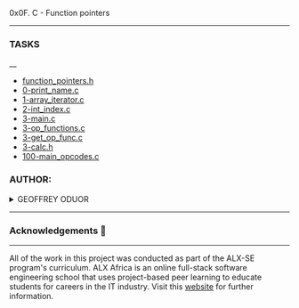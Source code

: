 0x0F. C - Function pointers

---

### TASKS
__

- [function_pointers.h](https://github.com/luckyhope1/alx-low_level_programming/0x0F-function_pointers/tree/main/function_pointers.h)
- [0-print_name.c](https://github.com/luckyhope1/alx-low_level_programming/0x0F-function_pointers/tree/main/0-print_name.c)
- [1-array_iterator.c](https://github.com/luckyhope1/alx-low_level_programming/0x0F-function_pointers/tree/main/1-array_iterator.c)
- [2-int_index.c](https://github.com/luckyhope1/alx-low_level_programming/0x0F-function_pointers/tree/main/2-int_index.c)
- [3-main.c](https://github.com/luckyhope1/alx-low_level_programming/0x0F-function_pointers/tree/main/main.c)
- [3-op_functions.c](https://github.com/luckyhope1/alx-low_level_programming/0x0F-function_pointers/tree/main/3-op_functions.c)
- [3-get_op_func.c](https://github.com/luckyhope1/alx-low_level_programming/0x0F-function_pointers/tree/main/3-get_op_func.c)
- [3-calc.h](https://github.com/luckyhope1/alx-low_level_programming/0x0F-function_pointers/tree/main/3-calc.h)
- [100-main_opcodes.c](https://github.com/0x0F-function_pointers/tree/main/100-main_opcodes.c)

### AUTHOR:
<details>
    <summary>GEOFFREY ODUOR</summary>
    <ul>
        <li>
            <a href="https://github.com/luckyhope1">Github</a>
        </li>
        <li>
            <a href="https://twitter.com/TomGeoffry">Twitter</a>
        </li>
        <li>
            <a href="https://geoffrytom@gmail.com">e-mail</a>
        </li>
    </ul>
</details>

---

### Acknowledgements  :pray:
___
All of the work in this project was conducted as part of the ALX-SE program's curriculum. ALX Africa is an online full-stack software engineering school that uses project-based peer learning to educate students for careers in the IT industry. Visit this <a href="https://www.alxafrica.com/software-engineering-2022">website</a> for further information.
